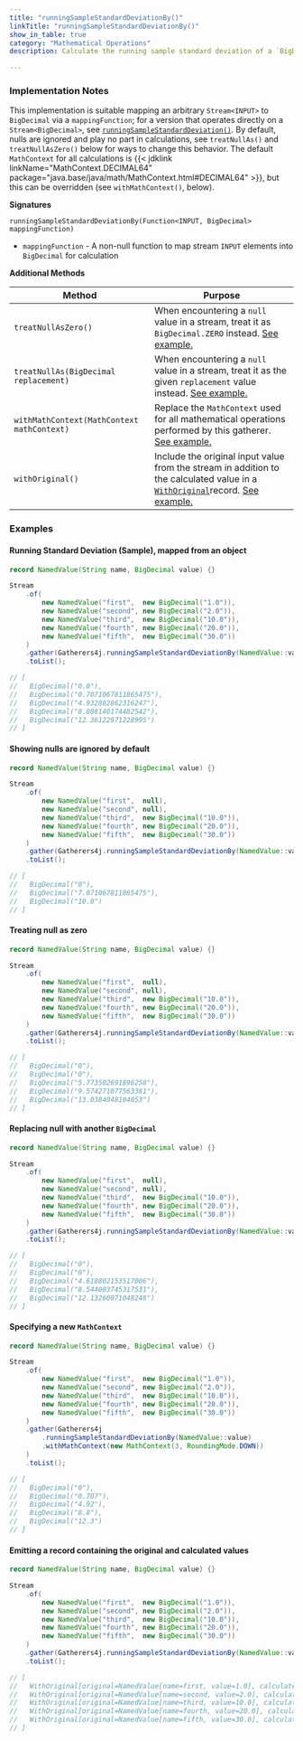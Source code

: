 ```yaml
---
title: "runningSampleStandardDeviationBy()"
linkTitle: "runningSampleStandardDeviationBy()"
show_in_table: true
category: "Mathematical Operations"
description: Calculate the running sample standard deviation of a `BigDecimal` objects mapped from a `Stream<BigDecimal>` via a `mappingFunction`.

---
```


### Implementation Notes
This implementation is suitable mapping an arbitrary `Stream<INPUT>` to `BigDecimal` via a `mappingFunction`; for a version that operates directly on a `Stream<BigDecimal>`, see [`runningSampleStandardDeviation()`](/gatherers4j/gatherers/mathematical/runningsamplestandarddeviation/).
By default, nulls are ignored and play no part in calculations, see `treatNullAs()` and `treatNullAsZero()` below for ways to change this behavior. The default `MathContext`
for all calculations is {{< jdklink linkName="MathContext.DECIMAL64" package="java.base/java/math/MathContext.html#DECIMAL64" >}}, but this can be overridden (see `withMathContext()`, below).


**Signatures**

`runningSampleStandardDeviationBy(Function<INPUT, BigDecimal> mappingFunction)`
* `mappingFunction` - A non-null function to map stream `INPUT` elements into `BigDecimal` for calculation

**Additional Methods**

| Method                                     | Purpose                                                                                                                                                                                                                                                                                                         |
|--------------------------------------------|-----------------------------------------------------------------------------------------------------------------------------------------------------------------------------------------------------------------------------------------------------------------------------------------------------------------|
| `treatNullAsZero()`                        | When encountering a `null` value in a stream, treat it as `BigDecimal.ZERO` instead. [See example.](#treating-null-as-zero)                                                                                                                                                                                     |
| `treatNullAs(BigDecimal replacement)`      | When encountering a `null` value in a stream, treat it as the given `replacement` value instead. [See example.](#replacing-null-with-another-bigdecimal)                                                                                                                                                        |
| `withMathContext(MathContext mathContext)` | Replace the `MathContext` used for all mathematical operations performed by this gatherer. [See example.](#specifying-a-new-mathcontext)                                                                                                                                                                        |
| `withOriginal()`                           | Include the original input value from the stream in addition to the calculated value in a [`WithOriginal`](https://github.com/tginsberg/gatherers4j/blob/main/src/main/java/com/ginsberg/gatherers4j/WithOriginal.java)record. [See example.](#emitting-a-record-containing-the-original-and-calculated-values) |

### Examples

#### Running Standard Deviation (Sample), mapped from an object

```java
record NamedValue(String name, BigDecimal value) {}

Stream
    .of(
        new NamedValue("first",  new BigDecimal("1.0")),
        new NamedValue("second", new BigDecimal("2.0")),
        new NamedValue("third",  new BigDecimal("10.0")),
        new NamedValue("fourth", new BigDecimal("20.0")),
        new NamedValue("fifth",  new BigDecimal("30.0"))
    )
    .gather(Gatherers4j.runningSampleStandardDeviationBy(NamedValue::value))
    .toList();

// [ 
//   BigDecimal("0.0"), 
//   BigDecimal("0.7071067811865475"),
//   BigDecimal("4.932882862316247"), 
//   BigDecimal("8.808140174482542"),
//   BigDecimal("12.36122971228995") 
// ]
```

#### Showing nulls are ignored by default

```java
record NamedValue(String name, BigDecimal value) {}

Stream
    .of(
        new NamedValue("first",  null),
        new NamedValue("second", null),
        new NamedValue("third",  new BigDecimal("10.0")),
        new NamedValue("fourth", new BigDecimal("20.0")),
        new NamedValue("fifth",  new BigDecimal("30.0"))
    )
    .gather(Gatherers4j.runningSampleStandardDeviationBy(NamedValue::value))
    .toList();

// [
//   BigDecimal("0"), 
//   BigDecimal("7.071067811865475"), 
//   BigDecimal("10.0") 
// ]
```

#### Treating null as zero

```java
record NamedValue(String name, BigDecimal value) {}

Stream
    .of(
        new NamedValue("first",  null),
        new NamedValue("second", null),
        new NamedValue("third",  new BigDecimal("10.0")),
        new NamedValue("fourth", new BigDecimal("20.0")),
        new NamedValue("fifth",  new BigDecimal("30.0"))
    )
    .gather(Gatherers4j.runningSampleStandardDeviationBy(NamedValue::value).treatNullAsZero())
    .toList();

// [
//   BigDecimal("0"),
//   BigDecimal("0"),
//   BigDecimal("5.773502691896258"), 
//   BigDecimal("9.574271077563381"), 
//   BigDecimal("13.0384048104053") 
// ]
```

#### Replacing null with another `BigDecimal`


```java
record NamedValue(String name, BigDecimal value) {}

Stream
    .of(
        new NamedValue("first",  null),
        new NamedValue("second", null),
        new NamedValue("third",  new BigDecimal("10.0")),
        new NamedValue("fourth", new BigDecimal("20.0")),
        new NamedValue("fifth",  new BigDecimal("30.0"))
    )
    .gather(Gatherers4j.runningSampleStandardDeviationBy(NamedValue::value).treatNullAs(BigDecimal.TWO))
    .toList();

// [
//   BigDecimal("0"),
//   BigDecimal("0"),
//   BigDecimal("4.618802153517006"), 
//   BigDecimal("8.544003745317531"), 
//   BigDecimal("12.13260071048248") 
// ]
```


#### Specifying a new `MathContext`


```java
record NamedValue(String name, BigDecimal value) {}

Stream
    .of(
        new NamedValue("first",  new BigDecimal("1.0")),
        new NamedValue("second", new BigDecimal("2.0")),
        new NamedValue("third",  new BigDecimal("10.0")),
        new NamedValue("fourth", new BigDecimal("20.0")),
        new NamedValue("fifth",  new BigDecimal("30.0"))
    )
    .gather(Gatherers4j
        .runningSampleStandardDeviationBy(NamedValue::value)
        .withMathContext(new MathContext(3, RoundingMode.DOWN))
    )
    .toList();

// [ 
//   BigDecimal("0"), 
//   BigDecimal("0.707"),
//   BigDecimal("4.92"), 
//   BigDecimal("8.8"),
//   BigDecimal("12.3") 
// ]
```


#### Emitting a record containing the original and calculated values


```java
record NamedValue(String name, BigDecimal value) {}

Stream
    .of(
        new NamedValue("first",  new BigDecimal("1.0")),
        new NamedValue("second", new BigDecimal("2.0")),
        new NamedValue("third",  new BigDecimal("10.0")),
        new NamedValue("fourth", new BigDecimal("20.0")),
        new NamedValue("fifth",  new BigDecimal("30.0"))
    )
    .gather(Gatherers4j.runningSampleStandardDeviationBy(NamedValue::value).withOriginal())
    .toList();

// [ 
//   WithOriginal[original=NamedValue[name=first, value=1.0], calculated=0]
//   WithOriginal[original=NamedValue[name=second, value=2.0], calculated=0.7071067811865475]
//   WithOriginal[original=NamedValue[name=third, value=10.0], calculated=4.932882862316247]
//   WithOriginal[original=NamedValue[name=fourth, value=20.0], calculated=8.808140174482542]
//   WithOriginal[original=NamedValue[name=fifth, value=30.0], calculated=12.36122971228995]
// ]
```